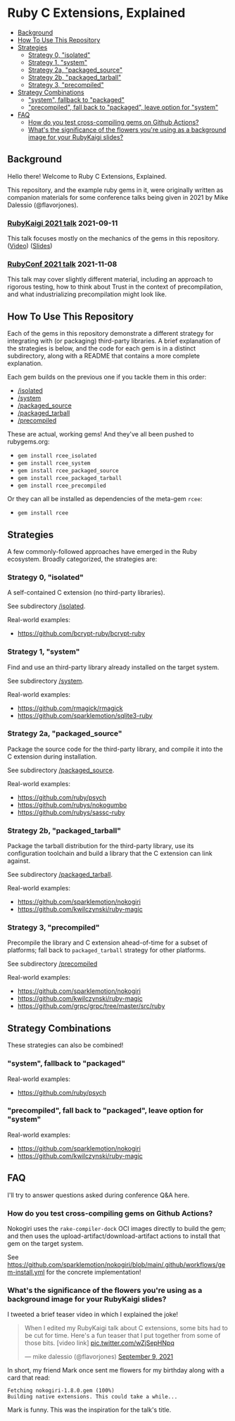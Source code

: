 # Ruby C Extensions, Explained

<!-- use "markdown-toc -i README.md" to regenerate the table of contents -->

<!-- toc -->

- [Background](#background)
- [How To Use This Repository](#how-to-use-this-repository)
- [Strategies](#strategies)
  * [Strategy 0, "isolated"](#strategy-0-isolated)
  * [Strategy 1, "system"](#strategy-1-system)
  * [Strategy 2a, "packaged_source"](#strategy-2a-packaged_source)
  * [Strategy 2b, "packaged_tarball"](#strategy-2b-packaged_tarball)
  * [Strategy 3, "precompiled"](#strategy-3-precompiled)
- [Strategy Combinations](#strategy-combinations)
  * ["system", fallback to "packaged"](#system-fallback-to-packaged)
  * ["precompiled", fall back to "packaged", leave option for "system"](#precompiled-fall-back-to-packaged-leave-option-for-system)
- [FAQ](#faq)
  * [How do you test cross-compiling gems on Github Actions?](#how-do-you-test-cross-compiling-gems-on-github-actions)
  * [What's the significance of the flowers you're using as a background image for your RubyKaigi slides?](#whats-the-significance-of-the-flowers-youre-using-as-a-background-image-for-your-rubykaigi-slides)

<!-- tocstop -->

## Background

Hello there! Welcome to Ruby C Extensions, Explained.

This repository, and the example ruby gems in it, were originally written as companion materials for some conference talks being given in 2021 by Mike Dalessio (@flavorjones).

### [RubyKaigi 2021 talk](https://rubykaigi.org/2021-takeout/presentations/flavorjones.html) 2021-09-11

This talk focuses mostly on the mechanics of the gems in this repository. 
([Video](https://www.youtube.com/watch?v=oktN_CbOJKc)) 
([Slides](https://docs.google.com/presentation/d/1litUWFDOfIiMRiM39B-eSG5IcJPUG5aKYAAOZ8rWLT0/))

### [RubyConf 2021 talk](https://rubyconf.org/program/sessions#session-1214) 2021-11-08

This talk may cover slightly different material, including an approach to rigorous testing, how to think about Trust in the context of precompilation, and what industrializing precompilation might look like.

## How To Use This Repository

Each of the gems in this repository demonstrate a different strategy for integrating with (or packaging) third-party libraries. A brief explanation of the strategies is below, and the code for each gem is in a distinct subdirectory, along with a README that contains a more complete explanation.

Each gem builds on the previous one if you tackle them in this order:

- [/isolated](./isolated)
- [/system](./system)
- [/packaged_source](./packaged_source)
- [/packaged_tarball](./packaged_tarball)
- [/precompiled](./precompiled)


These are actual, working gems! And they've all been pushed to rubygems.org:

- `gem install rcee_isolated`
- `gem install rcee_system`
- `gem install rcee_packaged_source`
- `gem install rcee_packaged_tarball`
- `gem install rcee_precompiled`

Or they can all be installed as dependencies of the meta-gem `rcee`:

- `gem install rcee`


## Strategies

A few commonly-followed approaches have emerged in the Ruby ecosystem. Broadly categorized, the
strategies are:

### Strategy 0, "isolated"

A self-contained C extension (no third-party libraries).

See subdirectory [/isolated](./isolated).

Real-world examples:

- https://github.com/bcrypt-ruby/bcrypt-ruby


### Strategy 1, "system"

Find and use an third-party library already installed on the target system.

See subdirectory [/system](./system).

Real-world examples:

- https://github.com/rmagick/rmagick
- https://github.com/sparklemotion/sqlite3-ruby


### Strategy 2a, "packaged_source"

Package the source code for the third-party library, and compile it into the C extension during installation.

See subdirectory [/packaged_source](./packaged_source).

Real-world examples:

- https://github.com/ruby/psych
- https://github.com/rubys/nokogumbo
- https://github.com/rubys/sassc-ruby


### Strategy 2b, "packaged_tarball"

Package the tarball distribution for the third-party library, use its configuration toolchain and build a library that the C extension can link against.

See subdirectory [/packaged_tarball](./packaged_tarball).


Real-world examples:

- https://github.com/sparklemotion/nokogiri
- https://github.com/kwilczynski/ruby-magic


### Strategy 3, "precompiled"

Precompile the library and C extension ahead-of-time for a subset of platforms; fall back to `packaged_tarball` strategy for other platforms.

See subdirectory [/precompiled](./precompiled)

Real-world examples:

- https://github.com/sparklemotion/nokogiri
- https://github.com/kwilczynski/ruby-magic
- https://github.com/grpc/grpc/tree/master/src/ruby


## Strategy Combinations

These strategies can also be combined!

### "system", fallback to "packaged"

Real-world examples:

- https://github.com/ruby/psych


### "precompiled", fall back to "packaged", leave option for "system"

Real-world examples:

- https://github.com/sparklemotion/nokogiri
- https://github.com/kwilczynski/ruby-magic


## FAQ

I'll try to answer questions asked during conference Q&A here.

### How do you test cross-compiling gems on Github Actions?

Nokogiri uses the `rake-compiler-dock` OCI images directly to build the gem; and then uses the upload-artifact/download-artifact actions to install that gem on the target system.

See https://github.com/sparklemotion/nokogiri/blob/main/.github/workflows/gem-install.yml for the concrete implementation!


### What's the significance of the flowers you're using as a background image for your RubyKaigi slides?

I tweeted a brief teaser video in which I explained the joke!

<blockquote class="twitter-tweet">
  <p lang="en" dir="ltr">When I edited my RubyKaigi talk about C extensions, some bits had to be cut for time. Here&#39;s a fun teaser that I put together from some of those bits. [video link]
    <a href="https://t.co/wZjSepHNpq">pic.twitter.com/wZjSepHNpq</a>
  </p>
  &mdash; mike dalessio (@flavorjones)
  <a href="https://twitter.com/flavorjones/status/1435979823688691723?ref_src=twsrc%5Etfw">September 9, 2021</a>
</blockquote>

In short, my friend Mark once sent me flowers for my birthday along with a card that read:

``` text
Fetching nokogiri-1.8.0.gem (100%)
Building native extensions. This could take a while...
```

Mark is funny. This was the inspiration for the talk's title.
